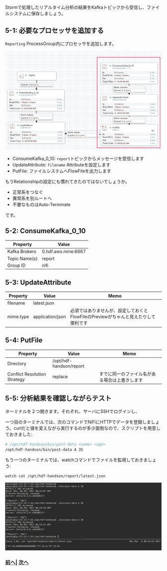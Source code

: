 Stormで処理したリアルタイム分析の結果をKafkaトピックから受信し、ファイルシステムに保存しましょう。

## 5-1: 必要なプロセッサを追加する

`Reporting` ProcessGroup内にプロセッサを追加します。

![](https://github.com/ijokarumawak/hdf-tutorials-ja/blob/master/images/nifi/consume-kafka/flow.png)

- ConsumeKafka_0_10: `report`トピックからメッセージを受信します
- UpdateAttribute: `filename` Attributeを設定します
- PutFile: ファイルシステムへFlowFileを出力します

もうRelationshipの設定にも慣れてきたのではないでしょうか。

- 正常系をつなぐ
- 異常系を別ルートへ
- 不要なものはAuto-Terminate

です。

## 5-2: ConsumeKafka_0_10

| Property | Value |
|----------|-------|
| Kafka Brokers | 0.hdf.aws.mine:6667 |
| Topic Name(s) | report |
| Group ID | nifi |

## 5-3: UpdateAttribute

| Property | Value | Memo |
|----------|-------|------|
| filename | latest.json | |
| mime.type | application/json | 必須ではありませんが、設定しておくとFlowFileのPreviewがちゃんと見えたりして便利です |

## 5-4: PutFile

| Property | Value | Memo |
|----------|-------|------|
| Directory | /opt/hdf-handson/report | |
| Conflict Resolution Strategy | replace | すでに同一のファイル名がある場合は上書きします |

## 5-5: 分析結果を確認しながらテスト

ターミナルを２つ開きます。それぞれ、サーバにSSHでログインし、

一つ目のターミナルでは、次のコマンドでNiFiにHTTPでデータを登録しましょう。curlだと値を変えながら実行するのが多少面倒なので、スクリプトを用意しておきました:

```bash
# /opt/hdf-handson/bin/post-data <name> <age>
/opt/hdf-handson/bin/post-data A 35
```

もう一つのターミナルでは、watchコマンドでファイルを監視しておきましょう:

```bash
watch cat /opt/hdf-handson/report/latest.json
```

![](https://github.com/ijokarumawak/hdf-tutorials-ja/blob/master/images/nifi/consume-kafka/test.png)

### [前へ](tutorials-4.md)| [次へ](tutorials-6.md)
